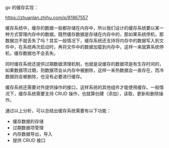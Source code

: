 go 的缓存实现：

https://zhuanlan.zhihu.com/p/81867557

缓存系统中，缓存的数据一般都存储在内存中，所以我们设计的缓存系统要以某一种方式管理内存中的数据。既然缓存数据是存储在内存中的，那如果系统停机，那数据岂不就丢失了吗？其实一般情况下，缓存系统还支持将内存中的数据写入到文件中，在系统再次启动时，再将文件中的数据加载到内存中，这样一来就算系统停机，缓存数据也不会丢失。

同时缓存系统还提供过期数据清理机制，也就是说缓存的数据项是有生存时间的，如果数据项过期，则数据项会从内存中被删除，这样一来热数据会一直存在，而冷数据则会被删除，也没有必要进行缓存。

缓存系统还需要对外提供操作的接口，这样系统的其他组件才能使用缓存。一般情况下，缓存系统需要支持 CRUD 操作，也就算创建（添加），读取，更新和删除操作。

通过以上分析，可以总结出缓存系统需要有以下功能：

- 缓存数据的存储
- 过期数据项管理
- 内存数据导出，导入
- 提供 CRUD 接口